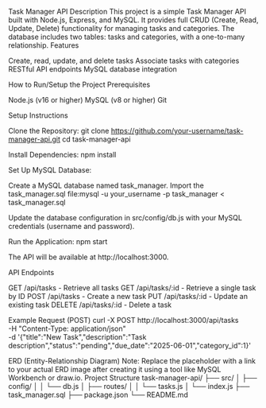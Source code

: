 Task Manager API
Description
This project is a simple Task Manager API built with Node.js, Express, and MySQL. It provides full CRUD (Create, Read, Update, Delete) functionality for managing tasks and categories. The database includes two tables: tasks and categories, with a one-to-many relationship.
Features

Create, read, update, and delete tasks
Associate tasks with categories
RESTful API endpoints
MySQL database integration

How to Run/Setup the Project
Prerequisites

Node.js (v16 or higher)
MySQL (v8 or higher)
Git

Setup Instructions

Clone the Repository:
git clone https://github.com/your-username/task-manager-api.git
cd task-manager-api


Install Dependencies:
npm install


Set Up MySQL Database:

Create a MySQL database named task_manager.
Import the task_manager.sql file:mysql -u your_username -p task_manager < task_manager.sql


Update the database configuration in src/config/db.js with your MySQL credentials (username and password).


Run the Application:
npm start

The API will be available at http://localhost:3000.


API Endpoints

GET /api/tasks - Retrieve all tasks
GET /api/tasks/:id - Retrieve a single task by ID
POST /api/tasks - Create a new task
PUT /api/tasks/:id - Update an existing task
DELETE /api/tasks/:id - Delete a task

Example Request (POST)
curl -X POST http://localhost:3000/api/tasks \
-H "Content-Type: application/json" \
-d '{"title":"New Task","description":"Task description","status":"pending","due_date":"2025-06-01","category_id":1}'

ERD (Entity-Relationship Diagram)
Note: Replace the placeholder with a link to your actual ERD image after creating it using a tool like MySQL Workbench or draw.io.
Project Structure
task-manager-api/
├── src/
│   ├── config/
│   │   └── db.js
│   ├── routes/
│   │   └── tasks.js
│   └── index.js
├── task_manager.sql
├── package.json
└── README.md

